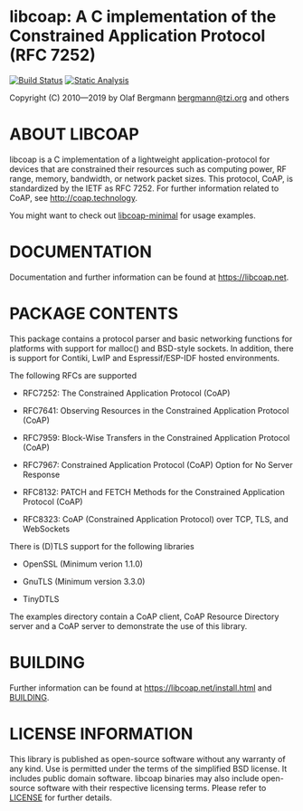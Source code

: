 # libcoap: A C implementation of the Constrained Application Protocol (RFC 7252)

[![Build Status](https://travis-ci.org/obgm/libcoap.svg?branch=master)](https://travis-ci.org/obgm/libcoap)
[![Static Analysis](https://scan.coverity.com/projects/10970/badge.svg?flat=1)](https://scan.coverity.com/projects/obgm-libcoap)

Copyright (C) 2010—2019 by Olaf Bergmann <bergmann@tzi.org> and others

ABOUT LIBCOAP
=============

libcoap is a C implementation of a lightweight application-protocol
for devices that are constrained their resources such as computing
power, RF range, memory, bandwidth, or network packet sizes. This
protocol, CoAP, is standardized by the IETF as RFC 7252. For further
information related to CoAP, see <http://coap.technology>.

You might want to check out
[libcoap-minimal](https://github.com/obgm/libcoap-minimal) for usage
examples.

DOCUMENTATION
=============

Documentation and further information can be found at
<https://libcoap.net>.

PACKAGE CONTENTS
================

This package contains a protocol parser and basic networking
functions for platforms with support for malloc() and BSD-style
sockets. In addition, there is support for Contiki, LwIP and
Espressif/ESP-IDF hosted environments.

The following RFCs are supported

* RFC7252: The Constrained Application Protocol (CoAP)

* RFC7641: Observing Resources in the Constrained Application Protocol (CoAP)

* RFC7959: Block-Wise Transfers in the Constrained Application Protocol (CoAP)

* RFC7967: Constrained Application Protocol (CoAP) Option for No Server Response

* RFC8132: PATCH and FETCH Methods for the Constrained Application Protocol (CoAP)

* RFC8323: CoAP (Constrained Application Protocol) over TCP, TLS, and WebSockets

There is (D)TLS support for the following libraries

* OpenSSL (Minimum verion 1.1.0)

* GnuTLS (Minimum version 3.3.0)

* TinyDTLS

The examples directory contain a CoAP client, CoAP Resource Directory server
and a CoAP server to demonstrate the use of this library.

BUILDING
========

Further information can be found at <https://libcoap.net/install.html>
and [BUILDING](https://raw.githubusercontent.com/obgm/libcoap/develop/BUILDING).

LICENSE INFORMATION
===================

This library is published as open-source software without any warranty
of any kind. Use is permitted under the terms of the simplified BSD
license. It includes public domain software. libcoap binaries may also
include open-source software with their respective licensing terms.
Please refer to
[LICENSE](https://raw.githubusercontent.com/obgm/libcoap/develop/LICENSE)
for further details.

